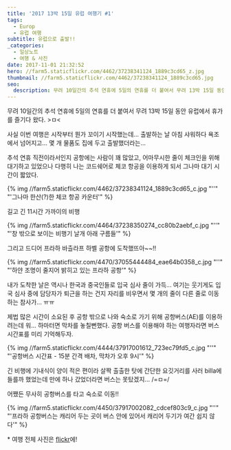```yaml
---
title: '2017 13박 15일 유럽 여행기 ​#1'
tags:
  - Europ
  - 유럽 여행
subtitle: 유럽으로 출발!!
_categories:
  - 일상노트
  - 여행 & 사진
date: 2017-11-01 21:32:52
hero: //farm5.staticflickr.com/4462/37238341124_1889c3cd65_z.jpg
thumbnail: //farm5.staticflickr.com/4462/37238341124_1889c3cd65.jpg
seo:
  description: 무려 10일간의 추석 연휴에 5일의 연휴를 더 붙여서 무려 13박 15일 동안 유럽에서 휴가를 즐기다 왔다.
---
```



무려 10일간의 추석 연휴에 5일의 연휴를 더 붙여서 무려 13박 15일 동안 유럽에서 휴가를 즐기다 왔다.
<span aria-hidden="ture">>ㅁ&lt;</span>

사실 이번 여행은 시작부터 뭔가 꼬이기 시작했는데... 출발하는 날 아침 샤워하다 욕조에서 넘어지고...
몇 개 물품도 집에 두고 출발했더라는...

추석 연휴 직전이라서인지 공항에는 사람이 꽤 많았고, 어마무시한 줄이 체크인을 위해 대기하고 있었으나
다행히 나는 코드쉐어로 체코 항공을 이용하게 되서 그나마 대기 시간이 짧았다.

<p>
  {% img //farm5.staticflickr.com/4462/37238341124_1889c3cd65_c.jpg "''" "'그나마 한산(?)한 체코 항공 카운터'" %}
</p>

길고 긴 11시간 가까이의 비행

<p>
  {% img //farm5.staticflickr.com/4464/37238350274_cc80b2aebf_c.jpg "''" "'창 밖으로 보이는 비행기 날개 아래 구름들'" %}
</p>

그리고 드디어 프라하 바츨라프 하벨 공항에 도착했뜨아~~!!

<p>
  {% img //farm5.staticflickr.com/4470/37055444484_eae64b0358_c.jpg "''" "'하얀 조명이 줄지어 밝히고 있는 프라하 공항'" %}
</p>

내가 도착한 날은 역시나 한국과 중국인들로 입국 심사 줄이 가득... 여기는 웃기게도 입국 심사 중에
담당자가 퇴근을 하는 건지 자리를 비우면서 몇 개의 줄이 다른 줄로 이동하는 참사가... ㅠㅠ

제법 많은 시간이 소요된 후 공항 밖으로 나와 숙소로 가기 위해 공항버스(AE)를 이용하려는데 워...
하마터면 막차를 놓칠뻔했다. 공항 버스를 이용해야 하는 여행자라면 버스 시간표를 미리 기억해두자.

<p>
  {% img //farm5.staticflickr.com/4444/37917001612_723ec79fd5_c.jpg "''" "'공항버스 시간표 - 15분 간격 배차, 막차가 오후 9시'" %}
</p>

긴 비행에 기내식이 양이 적은 편이라 살짝 출출한 탓에 간단한 요깃거리를 사러 billa에 들를까 했었는데
만에 하나 갔었더라면 버스는 못탔겠지... <span aria-hidden="">/=ㅁ=/</span>

어쨌든 무사히 공항버스를 타고 숙소로 이동!!

<p>
  {% img //farm5.staticflickr.com/4450/37917002082_cdcef803c9_c.jpg "''" "'프라하 공항버스는 캐리어 두는 곳이 버스 안에 있어서 캐리어 두기가 여간 쉽지 않다'" %}
</p>

&ast; 여행 전체 사진은 [flickr](https://www.flickr.com/photos/mulder21c/albums/72157687204576401)에!